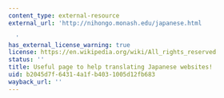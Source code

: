 ```yaml
---
content_type: external-resource
external_url: 'http://nihongo.monash.edu/japanese.html

  '
has_external_license_warning: true
license: https://en.wikipedia.org/wiki/All_rights_reserved
status: ''
title: Useful page to help translating Japanese websites!
uid: b2045d7f-6431-4a1f-b403-1005d12fb683
wayback_url: ''
---
```

